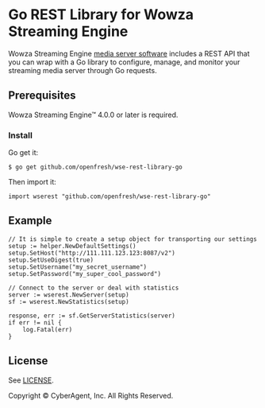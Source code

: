 # Go REST Library for Wowza Streaming Engine
Wowza Streaming Engine [media server software](https://www.wowza.com/products/streaming-engine) includes a REST API that you can wrap with a Go library to configure, manage, and monitor your streaming media server through Go requests.

## Prerequisites
Wowza Streaming Engine™ 4.0.0 or later is required.

### Install

Go get it:

	$ go get github.com/openfresh/wse-rest-library-go
	
Then import it:

	import wserest "github.com/openfresh/wse-rest-library-go"

## Example

	// It is simple to create a setup object for transporting our settings
	setup := helper.NewDefaultSettings()
	setup.SetHost("http://111.111.123.123:8087/v2")
	setup.SetUseDigest(true)
	setup.SetUsername("my_secret_username")
	setup.SetPassword("my_super_cool_password")

	// Connect to the server or deal with statistics
	server := wserest.NewServer(setup)
	sf := wserest.NewStatistics(setup)

	response, err := sf.GetServerStatistics(server)
	if err != nil {
		log.Fatal(err)
	}

## License
See [LICENSE](LICENSE).

Copyright © CyberAgent, Inc. All Rights Reserved.
